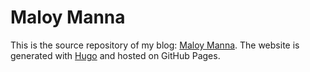# Maloy Manna

This is the source repository of my blog: [Maloy Manna](//maloymanna.github.io). The website is generated with [Hugo](//gohugo.io/) and hosted on GitHub Pages.
